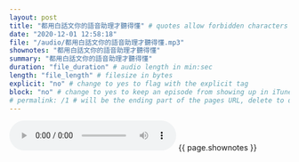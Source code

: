 ```yaml
---
layout: post
title: "都用白話文你的語音助理才聽得懂" # quotes allow forbidden characters like the colon
date: "2020-12-01 12:58:18"
file: "/audio/都用白話文你的語音助理才聽得懂.mp3"
shownotes: "都用白話文你的語音助理才聽得懂"
summary: "都用白話文你的語音助理才聽得懂"
duration: "file_duration" # audio length in min:sec
length: "file_length" # filesize in bytes
explicit: "no" # change to yes to flag with the explicit tag
block: "no" # change to yes to keep an episode from showing up in iTunes
# permalink: /1 # will be the ending part of the pages URL, delete to default to the title
---
```


<audio controls>
<source src="{{site.url}}{{site.baseurl}}{{ page.file }}" type="audio/x-mp3">
Your browser does not support the audio element.
</audio>
{{ page.shownotes }}
